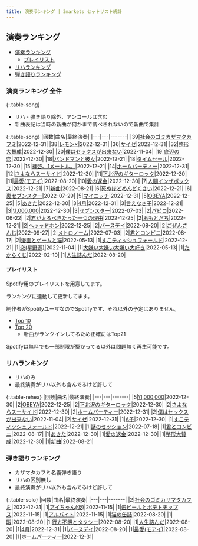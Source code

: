 ```yaml
---
title: 演奏ランキング | 3markets セットリスト統計
---
```

## 演奏ランキング

* [演奏ランキング](#演奏ランキング)
    * [プレイリスト](#プレイリスト)
* [リハランキング](#リハランキング)
* [弾き語りランキング](#弾き語りランキング)


### 演奏ランキング 全件

{:.table-song}

* リハ・弾き語り除外、アンコールは含む
* 新曲表記は当時の新曲が何かまで調べきれないので新曲で集計

{:.table-song}
|回数|曲名|最終演奏|
|---|---|-------|
|39|[社会のゴミカザマタカフミ](song002.html)|2022-12-31|
|38|[レモン×](song003.html)|2022-12-31|
|36|[サイゼ](song004.html)|2022-12-31|
|32|[整形大賛成](song005.html)|2022-12-30|
|20|[僕はセックスが出来ない](song006.html)|2022-11-04|
|19|[底辺の恋](song008.html)|2022-12-30|
|18|[バンドマンと彼女](song009.html)|2022-12-21|
|18|[タイムセール](song007.html)|2022-12-30|
|15|[拝啓、1メートル。](song010.html)|2022-12-21|
|14|[ホームパーティー](song011.html)|2022-12-31|
|12|[さよならスーサイド](song013.html)|2022-12-30|
|11|[下北沢のギターロック](song015.html)|2022-12-30|
|11|[最愛(モアイ)](song014.html)|2022-08-20|
|10|[愛の返金](song012.html)|2022-12-30|
|7|[人間インザボックス](song016.html)|2022-12-21|
|7|[新曲](song001.html)|2022-08-21|
|6|[死ぬほどめんどくさい](song018.html)|2022-12-21|
|6|[裏セブンスター](song017.html)|2022-07-29|
|5|[マイニッチ](song046.html)|2022-12-31|
|5|[OBEYA](song021.html)|2022-12-25|
|5|[あきた](song019.html)|2022-12-30|
|3|[4月](song029.html)|2022-12-31|
|3|[言えなき子](song027.html)|2022-12-21|
|3|[\1,000,000](song022.html)|2022-12-30|
|3|[セブンスター](song020.html)|2022-07-03|
|2|[パピコ](song036.html)|2022-06-22|
|2|[君が太るべきたった一つの理由](song034.html)|2022-12-25|
|2|[おもとだち](song033.html)|2022-12-21|
|2|[ヘッッドホン](song030.html)|2022-12-25|
|2|[バースデイ](song028.html)|2022-08-20|
|2|[ごぜんさんじ](song026.html)|2022-09-27|
|2|[メトロノーム](song025.html)|2022-07-03|
|2|[君とコンビニ](song024.html)|2022-08-17|
|2|[漫画とゲームと猫](song023.html)|2022-05-13|
|1|[すこティッシュフォールド](song045.html)|2022-12-21|
|1|[恋(星野源)](song037.html)|2022-11-04|
|1|[大嫌い大嫌い大嫌い大好き](song035.html)|2022-05-13|
|1|[たからくじ](song032.html)|2022-02-10|
|1|[人生詰んだ](song031.html)|2022-08-20|


#### プレイリスト

Spotify用のプレイリストを用意してます。

ランキングに連動して更新してます。

制作者がSpotifyユーザなのでSpotifyです、それ以外の予定はありません。

* [Top 10](https://open.spotify.com/playlist/2k4rxGfOCIWZhr0lHnA0Yf)
* [Top 20](https://open.spotify.com/playlist/00msjQPDjFaoAm6IIEM2ka)
    * 新曲がランクインしてるため正確にはTop21

Spotifyは無料でも一部制限が掛かってる以外は問題無く再生可能です。

### リハランキング

* リハのみ
* 最終演奏がリハ以外も含んでるけど許して


{:.table-rehea}
|回数|曲名|最終演奏|
|---|---|-------|
|5|[\1,000,000](song022.html)|2022-12-30|
|2|[OBEYA](song021.html)|2022-12-25|
|2|[下北沢のギターロック](song015.html)|2022-12-30|
|2|[さよならスーサイド](song013.html)|2022-12-30|
|2|[ホームパーティー](song011.html)|2022-12-31|
|2|[僕はセックスが出来ない](song006.html)|2022-11-04|
|2|[サイゼ](song004.html)|2022-12-31|
|1|[A子](song047.html)|2022-12-30|
|1|[すこティッシュフォールド](song045.html)|2022-12-21|
|1|[謎のセッション](song038.html)|2022-07-18|
|1|[君とコンビニ](song024.html)|2022-08-17|
|1|[あきた](song019.html)|2022-12-30|
|1|[愛の返金](song012.html)|2022-12-30|
|1|[整形大賛成](song005.html)|2022-12-30|
|1|[新曲](song001.html)|2022-08-21|


### 弾き語りランキング

* カザマタカフミ名義弾き語り
* リハの区別無し
* 最終演奏がリハ以外も含んでるけど許して


{:.table-solo}
|回数|曲名|最終演奏|
|---|---|-------|
|2|[社会のゴミカザマタカフミ](song002.html)|2022-12-31|
|1|[アイちゃん(仮)](song044.html)|2022-11-15|
|1|[缶ビールとポテトチップス](song043.html)|2022-11-15|
|1|[アルバイト](song042.html)|2022-11-15|
|1|[猫の缶詰](song041.html)|2022-08-20|
|1|[暇](song040.html)|2022-08-20|
|1|[行方不明とタクシー](song039.html)|2022-08-20|
|1|[人生詰んだ](song031.html)|2022-08-20|
|1|[4月](song029.html)|2022-12-31|
|1|[バースデイ](song028.html)|2022-08-20|
|1|[最愛(モアイ)](song014.html)|2022-08-20|
|1|[ホームパーティー](song011.html)|2022-12-31|


<script src="https://cdnjs.cloudflare.com/ajax/libs/jquery/3.6.1/jquery.min.js" integrity="sha512-aVKKRRi/Q/YV+4mjoKBsE4x3H+BkegoM/em46NNlCqNTmUYADjBbeNefNxYV7giUp0VxICtqdrbqU7iVaeZNXA==" crossorigin="anonymous" referrerpolicy="no-referrer"></script>
<script src="https://cdnjs.cloudflare.com/ajax/libs/jquery.tablesorter/2.31.3/js/jquery.tablesorter.min.js" integrity="sha512-qzgd5cYSZcosqpzpn7zF2ZId8f/8CHmFKZ8j7mU4OUXTNRd5g+ZHBPsgKEwoqxCtdQvExE5LprwwPAgoicguNg==" crossorigin="anonymous" referrerpolicy="no-referrer"></script>
<link rel="stylesheet" href="https://cdnjs.cloudflare.com/ajax/libs/jquery.tablesorter/2.31.3/css/theme.default.min.css" integrity="sha512-wghhOJkjQX0Lh3NSWvNKeZ0ZpNn+SPVXX1Qyc9OCaogADktxrBiBdKGDoqVUOyhStvMBmJQ8ZdMHiR3wuEq8+w==" crossorigin="anonymous" referrerpolicy="no-referrer" />
<script>
$(function() {
    $(".table-song").tablesorter();
    $(".table-rehea").tablesorter();
    $(".table-solo").tablesorter();
});
</script>
